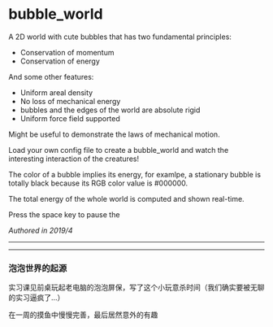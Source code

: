 # bubble_world
A 2D world with cute bubbles that has two fundamental principles:

- Conservation of momentum
- Conservation of energy

And some other features:
- Uniform areal density
- No loss of mechanical energy
- bubbles and the edges of the world are absolute rigid
- Uniform force field supported

Might be useful to demonstrate the laws of mechanical motion.

Load your own config file to create a bubble_world and watch the interesting interaction of the creatures!

The color of a bubble implies its energy, for examlpe, a stationary bubble is totally black because its RGB color value is #000000. 

The total energy of the whole world is computed and shown real-time.

Press the space key to pause the 


*Authored in 2019/4*

***

***
### 泡泡世界的起源
实习课见前桌玩起老电脑的泡泡屏保，写了这个小玩意杀时间（我们确实要被无聊的实习逼疯了...）

在一周的摸鱼中慢慢完善，最后居然意外的有趣

### 


